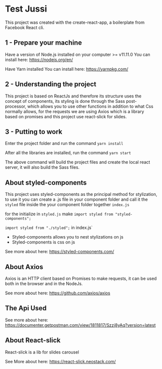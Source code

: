 # Test Jussi
This project was created with the create-react-app, a boilerplate from Facebook React cli.

## 1 - Prepare your machine 
Have a version of Node.js installed on your computer >= v11.11.0 
You can install here: https://nodejs.org/en/

Have Yarn installed
You can install here: https://yarnpkg.com/

## 2 - Understanding the project
This project is based on ReactJs and therefore its structure uses the concept of components, its styling is done through the Sass post-processor, which allows you to use other functions in addition to what Css normally allows, for the requests we are using Axios which is a library based on promises and this project use react-slick for slides.


## 3 - Putting to work
Enter the project folder and run the command 
`yarn install`

After all the libraries are installed, run the command
`yarn start`

The above command will build the project files and create the local react server, it will also build the Sass files.

## About styled-components
This project uses styled-components as the principal method for stylization, to use it you can create a .js file in your component folder and call it the `styled` file inside the your component folder together `index.js`

for the initialize in `styled.js` make `import styled from "styled-components";`

`import styled from "./styled";` in index.js`

- Styled-components allows you to nest stylizations on js
- Styled-components is css on js

See more about here: https://styled-components.com/

## About Axios 
Axios is an HTTP client based on Promises to make requests, it can be used both in the browser and in the NodeJs.

See more about here: https://github.com/axios/axios

## The Api Used
See more about here: https://documenter.getpostman.com/view/1811817/Szzj8yAq?version=latest

## About React-slick
React-slick is a lib for slides carousel

See More about here: https://react-slick.neostack.com/